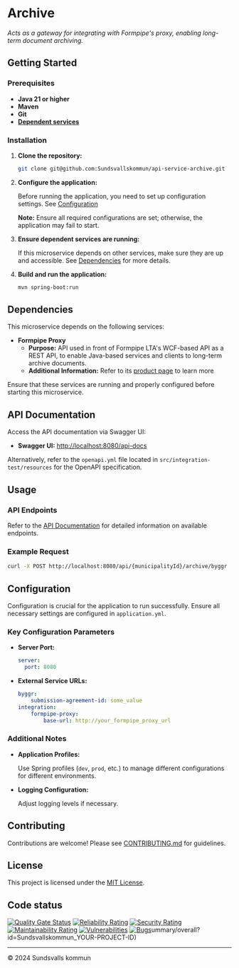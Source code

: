 # Archive

_Acts as a gateway for integrating with Formpipe's proxy, enabling long-term document archiving._

## Getting Started

### Prerequisites

- **Java 21 or higher**
- **Maven**
- **Git**
- **[Dependent services](#dependencies)**

### Installation

1. **Clone the repository:**

   ```bash
   git clone git@github.com:Sundsvallskommun/api-service-archive.git
   ```
2. **Configure the application:**

   Before running the application, you need to set up configuration settings.
   See [Configuration](#Configuration)

   **Note:** Ensure all required configurations are set; otherwise, the application may fail to start.

3. **Ensure dependent services are running:**

   If this microservice depends on other services, make sure they are up and accessible. See [Dependencies](#dependencies) for more details.

4. **Build and run the application:**

   ```bash
   mvn spring-boot:run
   ```

## Dependencies

This microservice depends on the following services:

- **Formpipe Proxy**
  - **Purpose:** API used in front of Formpipe LTA's WCF-based API as a REST API, to enable Java-based services and clients to long-term archive documents.
  - **Additional Information:** Refer to its [product page](https://www.formpipe.com/en/public-sector/software/long-term-archive/) to learn more

Ensure that these services are running and properly configured before starting this microservice.

## API Documentation

Access the API documentation via Swagger UI:

- **Swagger UI:** [http://localhost:8080/api-docs](http://localhost:8080/api-docs)

Alternatively, refer to the `openapi.yml` file located in `src/integration-test/resources` for the OpenAPI specification.

## Usage

### API Endpoints

Refer to the [API Documentation](#api-documentation) for detailed information on available endpoints.

### Example Request

```bash
curl -X POST http://localhost:8080/api/{municipalityId}/archive/byggr
```

## Configuration

Configuration is crucial for the application to run successfully. Ensure all necessary settings are configured in `application.yml`.

### Key Configuration Parameters

- **Server Port:**

  ```yaml
  server:
    port: 8080
  ```
- **External Service URLs:**

  ```yaml
  byggr:
      submission-agreement-id: some_value
  integration:
      formpipe-proxy:
          base-url: http://your_formpipe_proxy_url

  ```

### Additional Notes

- **Application Profiles:**

  Use Spring profiles (`dev`, `prod`, etc.) to manage different configurations for different environments.

- **Logging Configuration:**

  Adjust logging levels if necessary.

## Contributing

Contributions are welcome! Please see [CONTRIBUTING.md](https://github.com/Sundsvallskommun/.github/blob/main/.github/CONTRIBUTING.md) for guidelines.

## License

This project is licensed under the [MIT License](LICENSE).

## Code status

[![Quality Gate Status](https://sonarcloud.io/api/project_badges/measure?project=Sundsvallskommun_api-service-archive&metric=alert_status)](https://sonarcloud.io/summary/overall?id=Sundsvallskommun_api-service-archive)
[![Reliability Rating](https://sonarcloud.io/api/project_badges/measure?project=Sundsvallskommun_api-service-archive&metric=reliability_rating)](https://sonarcloud.io/summary/overall?id=Sundsvallskommun_api-service-archive)
[![Security Rating](https://sonarcloud.io/api/project_badges/measure?project=Sundsvallskommun_api-service-archive&metric=security_rating)](https://sonarcloud.io/summary/overall?id=Sundsvallskommun_api-service-archive)
[![Maintainability Rating](https://sonarcloud.io/api/project_badges/measure?project=Sundsvallskommun_api-service-archive&metric=sqale_rating)](https://sonarcloud.io/summary/overall?id=Sundsvallskommun_api-service-archive)
[![Vulnerabilities](https://sonarcloud.io/api/project_badges/measure?project=Sundsvallskommun_api-service-archive&metric=vulnerabilities)](https://sonarcloud.io/summary/overall?id=Sundsvallskommun_api-service-archive)
[![Bugs](https://sonarcloud.io/api/project_badges/measure?project=Sundsvallskommun_api-service-archive&metric=bugs)](https://sonarcloud.io/summary/overall?id=Sundsvallskommun_api-service-archive)ummary/overall?id=Sundsvallskommun_YOUR-PROJECT-ID)

---

© 2024 Sundsvalls kommun
